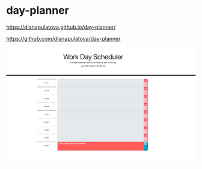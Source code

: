 # day-planner
https://dianapulatova.github.io/day-planner/


https://github.com/dianapulatova/day-planner

![](img/work-day-scheduler.png)

